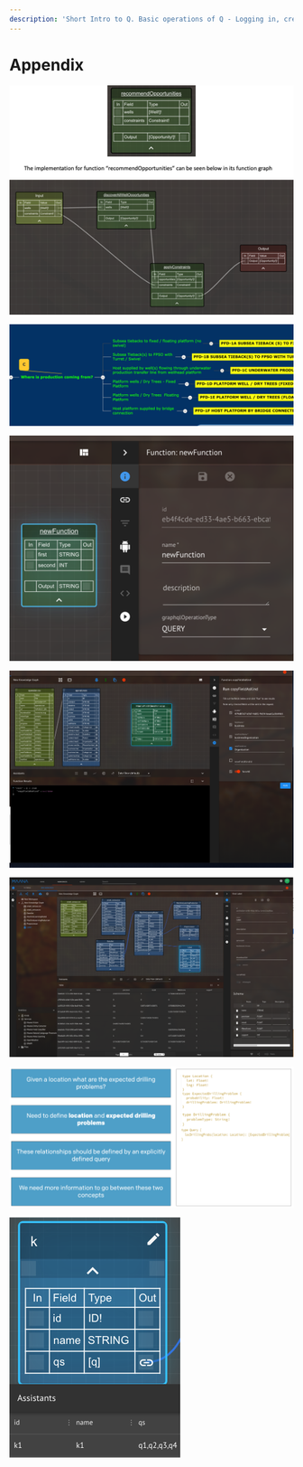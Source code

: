 ```yaml
---
description: 'Short Intro to Q. Basic operations of Q - Logging in, creating a workspace'
---
```


# Appendix

![](../../.gitbook/assets/image%20%2833%29.png)

![](../../.gitbook/assets/image%20%2837%29.png)

![](../../.gitbook/assets/image%20%2823%29.png)

![](../../.gitbook/assets/image%20%2846%29.png)

![](../../.gitbook/assets/image%20%2882%29.png)

![](../../.gitbook/assets/image%20%2889%29.png)

![](../../.gitbook/assets/image%20%2815%29.png)

